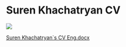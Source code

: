 # Suren Khachatryan CV
![](https://github.com/SurenKhachatryan/Suren-Khachatryan-CV/blob/master/Suren%20Khachatryan%20CV.png)


[Suren Khachatryan`s CV Eng.docx](https://github.com/SurenKhachatryan/Suren-Khachatryan-CV/files/2012999/Suren.Khachatryan.s.CV.Eng.docx)
